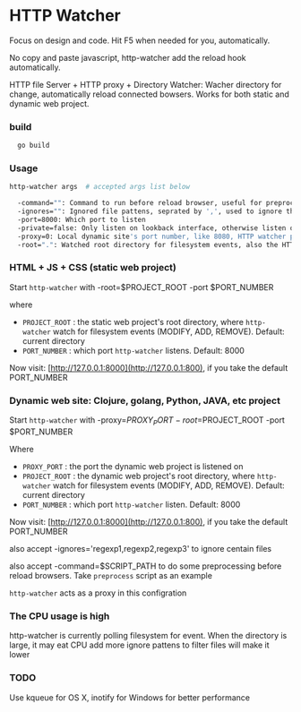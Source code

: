 # HTTP Watcher

Focus on design and code. Hit F5 when needed for you, automatically.

No copy and paste javascript, http-watcher add the reload hook automatically.

>
HTTP file Server + HTTP proxy + Directory Watcher: Wacher directory for change, automatically reload connected bowsers. Works for both static and dynamic web project.

### build

```sh
  go build
```

### Usage

```sh
http-watcher args  # accepted args list below
```
```sh
  -command="": Command to run before reload browser, useful for preprocess, like compile scss. The files been chaneged, along with event type are pass as arguments
  -ignores="": Ignored file pattens, seprated by ',', used to ignore the filesystem events of some files
  -port=8000: Which port to listen
  -private=false: Only listen on lookback interface, otherwise listen on all interface
  -proxy=0: Local dynamic site's port number, like 8080, HTTP watcher proxy it, automatically reload browsers when watched directory's file changed
  -root=".": Watched root directory for filesystem events, also the HTTP File Server's root directory
```

### HTML + JS + CSS (static web project)

Start `http-watcher` with -root=$PROJECT_ROOT -port $PORT_NUMBER

where

* `PROJECT_ROOT` : the static web project's root directory, where `http-watcher` watch for filesystem events (MODIFY, ADD, REMOVE). Default: current directory
* `PORT_NUMBER` : which port `http-watcher` listens. Default: 8000

Now visit: [http://127.0.0.1:8000](http://127.0.0.1:800), if you take the default PORT_NUMBER

### Dynamic web site: Clojure, golang, Python, JAVA, etc project

Start `http-watcher` with -proxy=$PROXY_PORT -root=$PROJECT_ROOT -port $PORT_NUMBER

Where

* `PROXY_PORT` : the port the dynamic web project is listened on
* `PROJECT_ROOT` : the dynamic web project's root directory, where `http-watcher` watch for filesystem events (MODIFY, ADD, REMOVE). Default: current directory
* `PORT_NUMBER` : which port `http-watcher` listen. Default: 8000

Now visit: [http://127.0.0.1:8000](http://127.0.0.1:800), if you take the default PORT_NUMBER

also accept -ignores='regexp1,regexp2,regexp3' to ignore centain files

also accept -command=$SCRIPT_PATH to do some preprocessing before reload browsers. Take `preprocess` script as an example

`http-watcher` acts as a proxy in this configration

### The CPU usage is high

http-watcher is currently polling filesystem for event. When the directory is large, it may eat CPU
add more ignore pattens to filter files will make it lower

### TODO
Use kqueue for OS X, inotify for Windows for better performance
